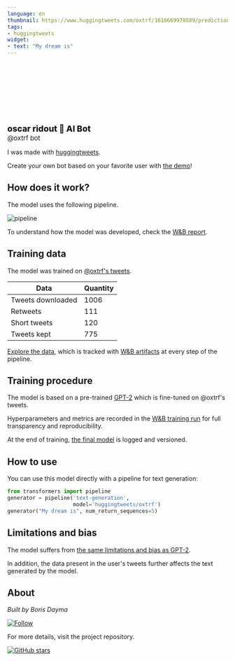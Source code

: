 ```yaml
---
language: en
thumbnail: https://www.huggingtweets.com/oxtrf/1616669978589/predictions.png
tags:
- huggingtweets
widget:
- text: "My dream is"
---
```


<div>
<div style="width: 132px; height:132px; border-radius: 50%; background-size: cover; background-image: url('https://pbs.twimg.com/profile_images/1332803125598687237/doZnTkBs_400x400.jpg')">
</div>
<div style="margin-top: 8px; font-size: 19px; font-weight: 800">oscar ridout 🤖 AI Bot </div>
<div style="font-size: 15px">@oxtrf bot</div>
</div>

I was made with [huggingtweets](https://github.com/borisdayma/huggingtweets).

Create your own bot based on your favorite user with [the demo](https://colab.research.google.com/github/borisdayma/huggingtweets/blob/master/huggingtweets-demo.ipynb)!

## How does it work?

The model uses the following pipeline.

![pipeline](https://github.com/borisdayma/huggingtweets/blob/master/img/pipeline.png?raw=true)

To understand how the model was developed, check the [W&B report](https://wandb.ai/wandb/huggingtweets/reports/HuggingTweets-Train-a-Model-to-Generate-Tweets--VmlldzoxMTY5MjI).

## Training data

The model was trained on [@oxtrf's tweets](https://twitter.com/oxtrf).

| Data | Quantity |
| --- | --- |
| Tweets downloaded | 1006 |
| Retweets | 111 |
| Short tweets | 120 |
| Tweets kept | 775 |

[Explore the data](https://wandb.ai/wandb/huggingtweets/runs/13yo29fo/artifacts), which is tracked with [W&B artifacts](https://docs.wandb.com/artifacts) at every step of the pipeline.

## Training procedure

The model is based on a pre-trained [GPT-2](https://huggingface.co/gpt2) which is fine-tuned on @oxtrf's tweets.

Hyperparameters and metrics are recorded in the [W&B training run](https://wandb.ai/wandb/huggingtweets/runs/18i97j4h) for full transparency and reproducibility.

At the end of training, [the final model](https://wandb.ai/wandb/huggingtweets/runs/18i97j4h/artifacts) is logged and versioned.

## How to use

You can use this model directly with a pipeline for text generation:

```python
from transformers import pipeline
generator = pipeline('text-generation',
                     model='huggingtweets/oxtrf')
generator("My dream is", num_return_sequences=5)
```

## Limitations and bias

The model suffers from [the same limitations and bias as GPT-2](https://huggingface.co/gpt2#limitations-and-bias).

In addition, the data present in the user's tweets further affects the text generated by the model.

## About

*Built by Boris Dayma*

[![Follow](https://img.shields.io/twitter/follow/borisdayma?style=social)](https://twitter.com/intent/follow?screen_name=borisdayma)

For more details, visit the project repository.

[![GitHub stars](https://img.shields.io/github/stars/borisdayma/huggingtweets?style=social)](https://github.com/borisdayma/huggingtweets)
